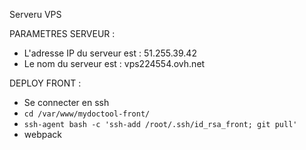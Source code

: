 Serveru VPS

PARAMETRES SERVEUR :
* L'adresse IP du serveur est : 51.255.39.42
* Le nom du serveur est : vps224554.ovh.net

DEPLOY FRONT :
* Se connecter en ssh
* `cd /var/www/mydoctool-front/`
* `ssh-agent bash -c 'ssh-add /root/.ssh/id_rsa_front; git pull'`
* webpack